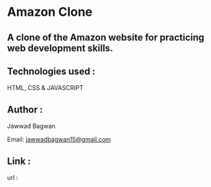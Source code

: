 # Amazon Clone
## A clone of the Amazon website for practicing web development skills.
## Technologies used :
  HTML, CSS & JAVASCRIPT
## Author :
  Jawwad Bagwan
  
  Email: jawwadbagwan15@gmail.com
## Link :
url : 

